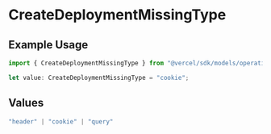 # CreateDeploymentMissingType

## Example Usage

```typescript
import { CreateDeploymentMissingType } from "@vercel/sdk/models/operations/createdeployment.js";

let value: CreateDeploymentMissingType = "cookie";
```

## Values

```typescript
"header" | "cookie" | "query"
```
